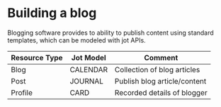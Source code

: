 # Building a blog

Blogging software provides to ability to publish content using standard templates,
which can be modeled with jot APIs.

| Resource Type | Jot Model | Comment                      |
|---------------|-----------|------------------------------|
| Blog          | CALENDAR  | Collection of blog articles  |
| Post          | JOURNAL   | Publish blog article/content |
| Profile       | CARD      | Recorded details of blogger  |
